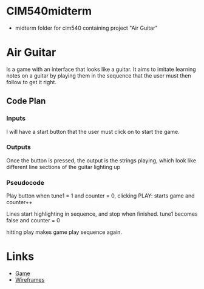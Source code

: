 # CIM540midterm
* midterm folder for cim540 containing project "Air Guitar"

# Air Guitar

Is a game with an interface that looks like a guitar. It aims to imitate learning notes on a guitar by playing them in the sequence that the user must then follow to get it right.

## Code Plan

### Inputs

I will have a start button that the user must click on to start the game.

### Outputs

Once the button is pressed, the output is the strings playing, which look like different line sections of the guitar lighting up

### Pseudocode

Play button
when tune1 = 1 and counter = 0, clicking PLAY:
starts game and counter++

Lines start highlighting in sequence, and stop when finished.
tune1 becomes false and counter = 0

hitting play makes game play sequence again.
# Links
* [Game](http://agnesarchibong.com/hw/AirGuitar/)
* [Wireframes](https://aea67.github.io/wires.html)
